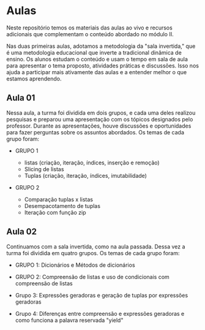 # Aulas

Neste repositório temos os materiais das aulas ao vivo e recursos adicionais que complementam o conteúdo abordado no módulo II.

Nas duas primeiras aulas, adotamos a metodologia da "sala invertida," que é uma metodologia educacional que inverte a tradicional dinâmica de ensino. 
Os alunos estudam o conteúdo e usam o tempo em sala de aula para apresentar o tema proposto, atividades práticas e discussões. 
Isso nos ajuda a participar mais ativamente das aulas e a entender melhor o que estamos aprendendo.

## Aula 01

Nessa aula, a turma foi dividida em dois grupos, e cada uma deles realizou pesquisas e preparou uma apresentação com os tópicos designados pelo professor. 
Durante as apresentações, houve discussões e oportunidades para fazer perguntas sobre os assuntos abordados.
Os temas de cada grupo foram:

* GRUPO 1
  - listas (criação, iteração, índices, inserção e remoção)
  - Slicing de listas
  - Tuplas (criação, iteração, índices, imutabilidade)

* GRUPO 2
  - Comparação tuplas x listas
  - Desempacotamento de tuplas
  - Iteração com função zip
 
## Aula 02

Continuamos com a sala invertida, como na aula passada.
Dessa vez a turma foi dividida em quatro grupos.
Os temas de cada grupo foram:

* GRUPO 1: Dicionários e Métodos de dicionários

* GRUPO 2: Compreensão de listas e uso de condicionais com compreensão de listas

* Grupo 3: Expressões geradoras e geração de tuplas por expressões geradoras

* Grupo 4: Diferenças entre compreensão e expressões geradoras e como funciona a palavra reservada "yield"






